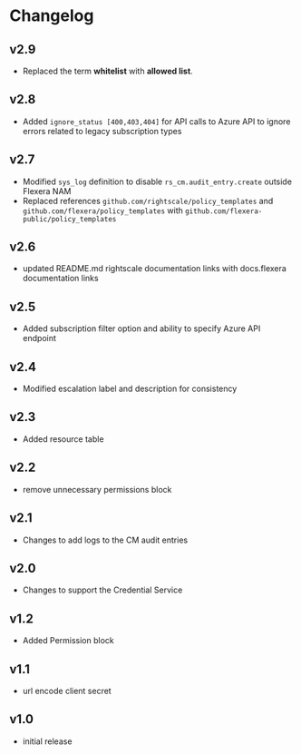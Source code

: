 # Changelog

## v2.9

- Replaced the term **whitelist** with **allowed list**.

## v2.8

- Added `ignore_status [400,403,404]` for API calls to Azure API to ignore errors related to legacy subscription types

## v2.7

- Modified `sys_log` definition to disable `rs_cm.audit_entry.create` outside Flexera NAM
- Replaced references `github.com/rightscale/policy_templates` and `github.com/flexera/policy_templates` with `github.com/flexera-public/policy_templates`

## v2.6

- updated README.md rightscale documentation links with docs.flexera documentation links

## v2.5

- Added subscription filter option and ability to specify Azure API endpoint

## v2.4

- Modified escalation label and description for consistency

## v2.3

- Added resource table

## v2.2

- remove unnecessary permissions block

## v2.1

- Changes to add logs to the CM audit entries

## v2.0

- Changes to support the Credential Service

## v1.2

- Added Permission block

## v1.1

- url encode client secret

## v1.0

- initial release
